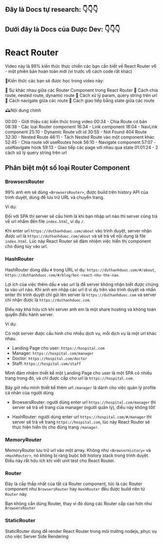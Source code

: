 ## Đây là Docs tự research: 👇👇👇

## Dưới đây là Docs của Được Dev: 👇👇👇

# React Router

Video này là 99% kiến thức thực chiến các bạn cần biết về React Router v6 - một phiên bản hoàn toàn mới (vì trước v6 cách code rất khác)

💓Kiến thức các bạn sẽ được học trong video này:

🎉 Sự khác nhau giữa các Router Component trong React Router
🎉 Cách chia route, nested route, dynamic route
🎉 Cách xử lý param, query string trên url
🎉 Cách navigate giữa các route
🎉 Cách giao tiếp bằng state giữa các route

🕰️Nội dung chính

00:00 - Giới thiệu các kiến thức trong video
00:34 - Chia Route cơ bản
08:38 - Các loại Router component
16:34 - Link component
18:04 - NavLink component
25:10 - Dynamic Route với id
30:55 - Not Found 404 Route
32:30 - Nested Route
46:11 - Tách Nested Route vào một component khác
52:45 - Chia route với useRoutes hook
56:10 - Navigate component
57:07 - useNavigate hook
59:13 - Giao tiếp các page với nhau qua state
01:01:24 - 2 cách xử lý query string trên url

## Phân biệt một số loại Router Component

### BrowsersRouter

99% anh em sẽ dùng `<BrowsersRouter>`, được build trên history API của trình duyệt, dùng để lưu trữ URL và chuyển trang.

Ví dụ:

Đối với SPA thì server sẽ cấu hình là khi bạn nhập url nào thì server cũng trả về url nhắm đến file `index.html`, ví dụ `/`.

Khi enter url `https://duthanhduoc.com/about` vào trình duyệt, server nhận được url là `https://duthanhduoc.com/about` và sẽ trả về nội dụng là file `index.html`. Lúc này React Router sẽ đảm nhiệm việc hiển thị component cho đúng tùy vào url.

### HashRouter

HashRouter dùng dấu `#` trong URL ví dụ: `https://duthanhduoc.com/#/about`, `https://duthanhduoc.com/#/blog/hoc-react-nhu-the-nao`.

Lợi ích của việc thêm dấu `#` vào url là để server không nhận biết được chúng ta vào url nào. Khi anh em nhập các url ở ví dụ trên vào trình duyệt và nhấn enter thì trình duyệt chỉ gửi lên server là `https://duthanhduoc.com` và server chỉ nhận được là `https://duthanhduoc.com`.

Điều này khá hữu ích khi server anh em là một share hosting và không toàn quyền điều hành server.

Ví dụ:

Có một server được cấu hình cho nhiều dịch vụ, mỗi dịch vụ là một url khác nhau.

- Landing Page cho user: `https://hospital.com`
- Manager: `https://hospital.com/manager`
- Doctor: `https://hospital.com/doctor`
- Staff: `https://hospital.com/staff`

Mình đảm nhiệm thiết kế một Landing Page cho user là một SPA có nhiều trang trong đó, và chỉ được cấp cho url là `https://hospital.com`.

Bây giờ nếu mình thiết kế thêm url `/manager` là dành cho việc quản lý profile cá nhân của người dùng

- BrowsersRouter: người dùng enter url `https://hospital.com/manager` thì server sẽ trả về trang của manager (người quản lý), điều này không tốt!

- HashRouter: người dùng enter url `https://hospital.com/#/manager` thì server sẽ trả về trang `https://hospital.com`, lúc này React Router sẽ thực hiện hiển thị cho đúng trang `/manager`.

### MemoryRouter

MemoryRouter lưu trữ url vào một array. Không như `<BrowserHistory>` và `<HashRouter>`, nó không bị ràng buộc bởi history stack trong trình duyệt. Điều này rất hữu ích khi viết unit test cho React Router.

### Router

Đây là cấp thấp nhất của tất cả Router component, tức là các Router component như `BrowsersRouter` hay `HashRouter` đều được build nên từ `Router` này.

Bạn không cần dùng Router, thay vì đó dùng các Router cấp cao hơn như `BrowsersRouter`

### StaticRouter

StaticRouter dùng để render React Router trong môi trường nodejs, phục vụ cho việc Server Side Rendering
